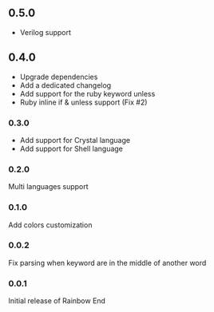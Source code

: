 ## 0.5.0

* Verilog support

## 0.4.0

* Upgrade dependencies
* Add a dedicated changelog
* Add support for the ruby keyword unless
* Ruby inline if & unless support (Fix #2)

### 0.3.0

* Add support for Crystal language
* Add support for Shell language

### 0.2.0

Multi languages support

### 0.1.0

Add colors customization

### 0.0.2

Fix parsing when keyword are in the middle of another word

### 0.0.1

Initial release of Rainbow End
